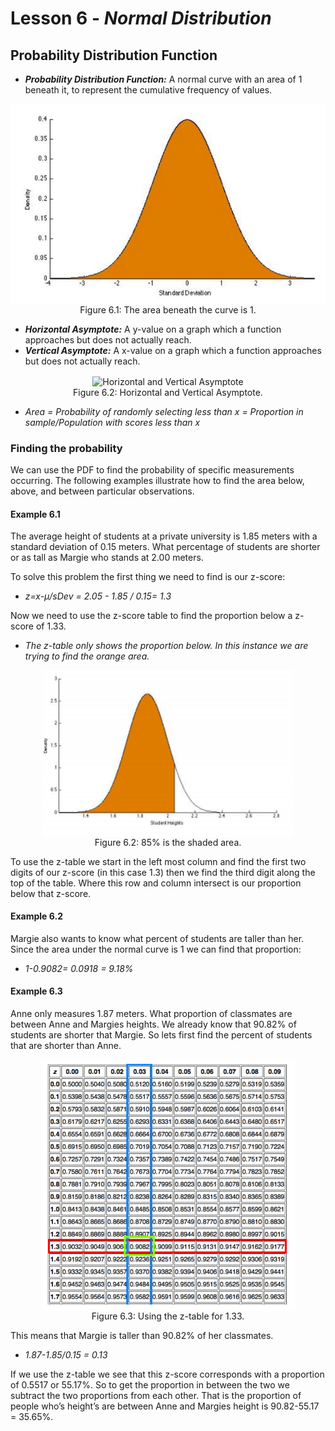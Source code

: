 # Lesson 6 - _Normal Distribution_

## Probability Distribution Function

- **_Probability Distribution Function:_** A normal curve with an area of 1 beneath it, to represent the cumulative 
frequency of values.

<p align="center">
    <img align="center" alt="Curve" src=../Images/06Curve.PNG><br/>
Figure 6.1: The area beneath the curve is 1.
</p>

- **_Horizontal Asymptote:_** A y-value on a graph which a function approaches but does not actually reach.
- **_Vertical Asymptote:_** A x-value on a graph which a function approaches but does not actually reach.

<p align="center">
    <img align="center" alt="Horizontal and Vertical Asymptote" width=300 src=https://cramster-image.s3.amazonaws.com/definitions/alg-4-img-1.png><br/>
Figure 6.2: Horizontal and Vertical Asymptote.
</p>

-  _Area = Probability of randomly selecting less than x = Proportion in sample/Population with scores less than x_

### Finding the probability
We can use the PDF to find the probability of specific measurements occurring. The following
examples illustrate how to find the area below, above, and between particular observations.

#### Example 6.1 
The average height of students at a private university is 1.85 meters with a
standard deviation of 0.15 meters. What percentage of students are shorter or as tall as Margie
who stands at 2.00 meters.

To solve this problem the first thing we need to find is our z-score:

 - _z=x-μ/sDev = 2.05 - 1.85 / 0.15= 1.3_
 
Now we need to use the z-score table to find the proportion below a z-score of 1.33.

-  _The z-table only shows the proportion below. In this instance we are trying to find the orange area._

<p align="center">
    <img align="center" width=400 alt="Shaded Area" src=../Images/06Shaded.PNG><br/>
Figure 6.2: 85% is the shaded area.
</p>

To use the z-table we start in the left most column and find the first two digits of our z-score
(in this case 1.3) then we find the third digit along the top of the table. Where this row and
column intersect is our proportion below that z-score.

#### Example 6.2
Margie also wants to know what percent of students are taller than her. Since
the area under the normal curve is 1 we can find that proportion:

- _1-0.9082= 0.0918 = 9.18%_

#### Example 6.3
Anne only measures 1.87 meters. What proportion of classmates are between Anne and Margies heights.
We already know that 90.82% of students are shorter that Margie. So lets first find the percent
of students that are shorter than Anne.

<p align="center">
    <img align="center" alt="ZTable" src=../Images/06ZTable.PNG><br/>
Figure 6.3: Using the z-table for 1.33. 
</p>

This means that Margie is taller than 90.82% of her classmates.

- _1.87-1.85/0.15 = 0.13_

If we use the z-table we see that this z-score corresponds with a proportion of 0.5517 or
55.17%. So to get the proportion in between the two we subtract the two proportions from each
other. That is the proportion of people who’s height’s are between Anne and Margies height is
90.82-55.17 = 35.65%.
